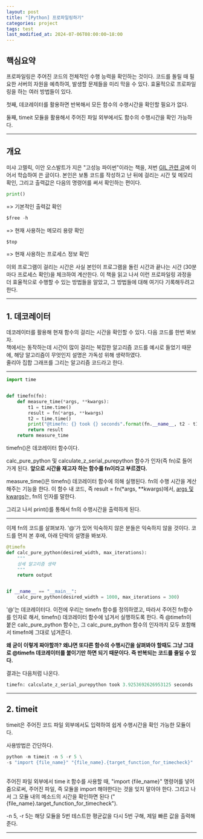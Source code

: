 ```yaml
---
layout: post
title: "[Python] 프로파일링하기"
categories: project
tags: test
last_modified_at: 2024-07-06T08:00:00~18:00
---  
```



## 핵심요약 
프로파일링은 주어진 코드의 전체적인 수행 능력을 확인하는 것이다. 코드를 돌릴 때 필요한 서버의 자원을 예측하여, 발생할 문제들을 미리 막을 수 있다. 효율적으로 프로파일링을 하는 여러 방법들이 있다.   

첫째, 데코레이터를 활용하면 반복해서 모든 함수의 수행시간을 확인할 필요가 없다.  

둘째, timeit 모듈을 활용해서 주어진 파일 외부에서도 함수의 수행시간을 확인 가능하다.  

---

## 개요  

미샤 고렐릭, 이안 오스발트가 지은 "고성능 파이썬"이라는 책을, 저번 [GIL 관련 글](https://rlagksqls17.github.io/proejct/2024/05/30/pythonGIL.html)에 이어서 학습하여 쓴 글이다. 본인은 보통 코드를 작성하고 난 뒤에 걸리는 시간 및 메모리 확인, 그리고 출력값은 다음의 명령어를 써서 확인하는 편이다.  


```python
print()
```
=> 기본적인 출력값 확인

```python
$free -h  
```  
=> 현재 사용하는 메모리 용량 확인


```python 
$top
```
=> 현재 사용하는 프로세스 정보 확인  


이외 프로그램이 걸리는 시간은 사실 본인이 프로그램을 돌린 시간과 끝나는 시간 (30분 마다 프로세스 확인)을 체크하여 계산한다. 이 책을 읽고 나서 이런 프로파일링 과정을 더 효율적으로 수행할 수 있는 방법들을 알았고, 그 방법들에 대해 여기다 기록해두려고 한다.  


---  

## 1. 데코레이터  

데코레이터를 활용해 현재 함수의 걸리는 시간을 확인할 수 있다. 다음 코드를 한번 봐보자.  
책에서는 동작하는데 시간이 많이 걸리는 복잡한 알고리즘 코드를 예시로 들었기 때문에, 해당 알고리즘이 무엇인지 설명은 가독성 위해 생략하였다.  
줄리아 집합 그래프를 그리는 알고리즘 코드라고 한다. 

---

```python 
import time


def timefn(fn):   
    def measure_time(*args, **kwargs): 
        t1 = time.time()
        result = fn(*args, **kwargs) 
        t2 = time.time()
        print("@timefn: {} took {} seconds".format(fn.__name__, t2 - t1))
        return result
    return measure_time
```

timefn()은 데코레이터 함수이다.   

calc_pure_python 및 calculate_z_serial_purepython 함수가 인자(즉 fn)로 들어가게 된다.
**앞으로 시간을 재고자 하는 함수를 fn이라고 부르겠다.**  

measure_time()은 timefn() 데코레이터 함수에 의해 실행된다. fn의 수행 시간을 계산해주는 기능을 한다. 이 함수 내 코드, 즉 result = fn(*args, **kwargs)에서, [args 및 kwargs](https://brunch.co.kr/@princox/180)는, fn의 인자를 말한다.  

그리고 나서 print()를 통해서 fn의 수행시간을 출력하게 된다.  

---

이제 fn의 코드를 살펴보자. '@'가 있어 익숙하지 않은 분들은 익숙하지 않을 것이다. 코드를 먼저 본 후에, 아래 단락의 설명을 봐보자.

```python
@timefn
def calc_pure_python(desired_width, max_iterations):
    """
    상세 알고리즘 생략
    """
    return output


if __name__ == "__main__":
    calc_pure_python(desired_width = 1000, max_iterations = 300)
```


'@'는 데코레이터다. 이전에 우리는 timefn 함수를 정의하였고, 따라서 주어진 fn함수를 인자로 해서, timefn() 데코레이터 함수에 넘겨서 실행하도록 한다. 즉 @timefn이 붙은 calc_pure_python 함수는, 그 calc_pure_python 함수의 인자까지 모두 포함해서 timefn에 그대로 넘겨준다.  


**왜 굳이 이렇게 짜야할까? 왜냐면 또다른 함수의 수행시간을 살펴봐야 할때도 그냥 그대로 @timefn 데코레이터를 붙이기만 하면 되기 때문이다. 즉 반복되는 코드를 줄일 수 있다.**  

결과는 다음처럼 나온다.  

```python
timefn: calculate_z_serial_purepython took 3.9253692626953125 seconds
```

---  

## 2. timeit  

timeit은 주어진 코드 파일 외부에서도 입력하여 쉽게 수행시간을 확인 가능한 모듈이다.  

사용방법은 간단하다.  

```python
python -m timeit -n 5 -r 5 \
-s "import {file_name}" "{file_name}.{target_function_for_timecheck}"  
```  
<br>
주어진 파일 외부에서 time it 함수를 사용할 때, "import {file_name}" 명령어를 넣어줌으로써, 주어진 파일, 즉 모듈을 import 해야한다는 것을 잊지 말아야 한다. 그리고 나서 그 모듈 내의 메소드의 시간을 확인하면 된다 ("{file_name}.target_function_for_timecheck").  

-n 5, -r 5는 해당 모듈을 5번 테스트한 평균값을 다시 5번 구해, 제일 빠른 값을 출력해준다.  

---  

